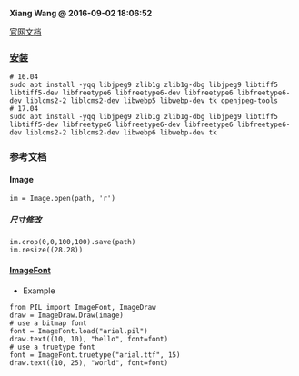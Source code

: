 **Xiang Wang @ 2016-09-02 18:06:52**

[官网文档](https://pillow.readthedocs.io/en/stable/index.html)

### [安装][install]

```
# 16.04
sudo apt install -yqq libjpeg9 zlib1g zlib1g-dbg libjpeg9 libtiff5 libtiff5-dev libfreetype6 libfreetype6-dev libfreetype6 libfreetype6-dev liblcms2-2 liblcms2-dev libwebp5 libwebp-dev tk openjpeg-tools 
# 17.04
sudo apt install -yqq libjpeg9 zlib1g zlib1g-dbg libjpeg9 libtiff5 libtiff5-dev libfreetype6 libfreetype6-dev libfreetype6 libfreetype6-dev liblcms2-2 liblcms2-dev libwebp6 libwebp-dev tk
```

### 参考文档
#### Image  
`im = Image.open(path, 'r')`

##### 尺寸修改
```
im.crop(0,0,100,100).save(path)
im.resize((28.28))
```

#### [ImageFont][imagefont]
* Example
```
from PIL import ImageFont, ImageDraw 
draw = ImageDraw.Draw(image)
# use a bitmap font
font = ImageFont.load("arial.pil")
draw.text((10, 10), "hello", font=font)
# use a truetype font
font = ImageFont.truetype("arial.ttf", 15)
draw.text((10, 25), "world", font=font)
```


[install]: https://pillow.readthedocs.io/en/stable/installation.html#linux-installation
[imagefont]: https://pillow.readthedocs.io/en/stable/reference/ImageFont.html
